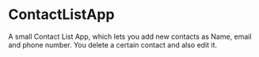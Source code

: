 # ContactListApp
A small Contact List App, which lets you add new contacts as Name, email and phone number. You delete a certain contact and also edit it.
